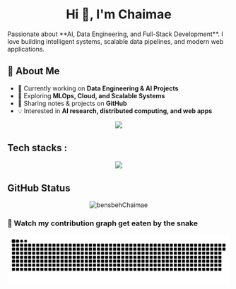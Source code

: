 <h1 align="center">Hi 👋, I'm Chaimae</h1>
Passionate about **AI, Data Engineering, and Full-Stack Development**.  
I love building intelligent systems, scalable data pipelines, and modern web applications. 

## 🌟 About Me
- 🔭 Currently working on **Data Engineering & AI Projects**  
- 🌱 Exploring **MLOps, Cloud, and Scalable Systems**  
- 📝 Sharing notes & projects on **GitHub**  
- 💡 Interested in **AI research, distributed computing, and web apps**  

<p align="center">
  <a href="https://github.com/DenverCoder1/readme-typing-svg">
    <img src="https://readme-typing-svg.demolab.com/?lines=AI%20Engineer;Data%20Scientist;Data%20Engineer;Problem%20Solving;DSA&font=Fira%20Code&center=true&width=440&height=45&color=f75c7e&vCenter=true&pause=1000&size=&background=141321" />
  </a>
</p>


## Tech stacks :
<p align="center">
  <img src="https://skillicons.dev/icons?i=linux,ubuntu,python,r,cpp,c,bash,js,html,css,tailwindcss,react,vite,nextjs,fastapi,flask,tensorflow,pytorch,scikitlearn,selenium,mongodb,postgres,mysql,git,github,kafka,figma,dbt,snowflake" width="400"/>
</p>



## GitHub Status  
<p align="center"> <img src="https://github-readme-stats.vercel.app/api?username=bensbehChaimae&show_icons=true&theme=radical" alt="bensbehChaimae" />




### 🐍 Watch my contribution graph get eaten by the snake
</div>
<picture>
  <source media="(prefers-color-scheme: dark)" srcset="https://raw.githubusercontent.com/bensbehChaimae/bensbehChaimae/output/github-snake-dark.svg" />
  <source media="(prefers-color-scheme: light)" srcset="https://raw.githubusercontent.com/bensbehChaimae/bensbehChaimae/output/github-snake.svg" />
  <img alt="github-snake" src="https://raw.githubusercontent.com/bensbehChaimae/bensbehChaimae/output/github-snake.svg" />
</picture>
